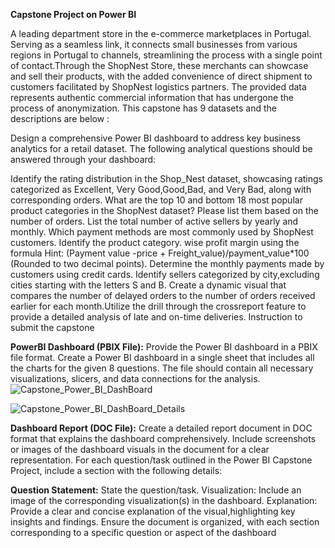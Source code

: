 **Capstone Project on Power BI**

A leading department store in the e-commerce marketplaces in Portugal. Serving as a seamless link, it connects small businesses from various regions in Portugal to channels, streamlining the process with a single point of contact.Through the ShopNest Store, these merchants can showcase and sell their products, with the added convenience of direct shipment to customers facilitated by ShopNest logistics partners. The provided data represents authentic commercial information that has undergone the process of anonymization. This capstone has 9 datasets and the descriptions are below :

Design a comprehensive Power BI dashboard to address key business analytics for a retail dataset. The following analytical questions should be answered through your dashboard:

Identify the rating distribution in the Shop_Nest dataset, showcasing ratings categorized as Excellent, Very Good,Good,Bad, and Very Bad, along with corresponding orders.
What are the top 10 and bottom 18 most popular product categories in the ShopNest dataset? Please list them based on the number of orders.
List the total number of active sellers by yearly and monthly.
Which payment methods are most commonly used by ShopNest customers.
Identify the product category. wise profit margin using the formula Hint: (Payment value -price + Freight_value)/payment_value*100 (Rounded to two decimal points).
Determine the monthly payments made by customers using credit cards.
Identify sellers categorized by city,excluding cities starting with the letters S and B.
Create a dynamic visual that compares the number of delayed orders to the number of orders received earlier for each month.Utilize the drill through the crossreport feature to provide a detailed analysis of late and on-time deliveries.
Instruction to submit the capstone

**PowerBI Dashboard (PBIX File):** Provide the Power BI dashboard in a PBIX file format. Create a Power BI dashboard in a single sheet that includes all the charts for the given 8 questions. The file should contain all necessary visualizations, slicers, and data connections for the analysis.
![Capstone_Power_BI_DashBoard](https://github.com/user-attachments/assets/765c487e-153b-49e5-a0fe-51e7c45d43aa)

![Capstone_Power_BI_DashBoard_Details](https://github.com/user-attachments/assets/a7d07d93-02f5-4460-8650-0bf95ba02a70)


**Dashboard Report (DOC File):** Create a detailed report document in DOC format that explains the dashboard comprehensively. Include screenshots or images of the dashboard visuals in the document for a clear representation. For each question/task outlined in the Power BI Capstone Project, include a section with the following details:

**Question Statement:** State the question/task. Visualization: Include an image of the corresponding visualization(s) in the dashboard. Explanation: Provide a clear and concise explanation of the visual,highlighting key insights and findings. Ensure the document is organized, with each section corresponding to a specific question or aspect of the dashboard

